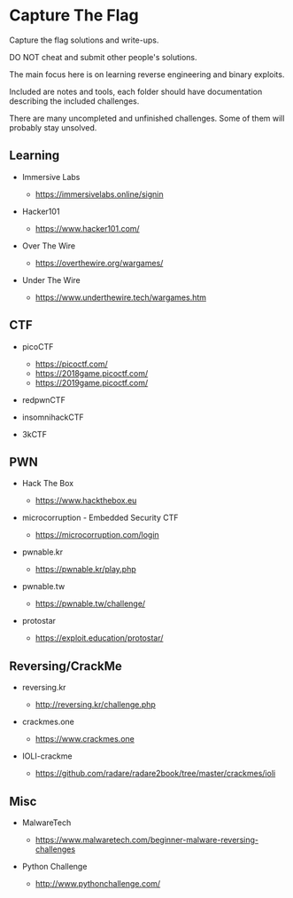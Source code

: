 # Capture The Flag

Capture the flag solutions and write-ups. 

DO NOT cheat and submit other people's solutions.

The main focus here is on learning reverse engineering and binary exploits.
 
Included are notes and tools, each folder should have documentation describing the included challenges.

There are many uncompleted and unfinished challenges. Some of them will probably stay unsolved.


## Learning

* Immersive Labs
    * https://immersivelabs.online/signin
    
* Hacker101
    * https://www.hacker101.com/

* Over The Wire
    * https://overthewire.org/wargames/

* Under The Wire
    * https://www.underthewire.tech/wargames.htm


## CTF

* picoCTF
    * https://picoctf.com/
    * https://2018game.picoctf.com/
    * https://2019game.picoctf.com/

* redpwnCTF

* insomnihackCTF

* 3kCTF


## PWN

* Hack The Box
    * https://www.hackthebox.eu

* microcorruption - Embedded Security CTF
    * https://microcorruption.com/login

* pwnable.kr
    * https://pwnable.kr/play.php

* pwnable.tw
    * https://pwnable.tw/challenge/
    
* protostar
    * https://exploit.education/protostar/


## Reversing/CrackMe

* reversing.kr
    * http://reversing.kr/challenge.php

* crackmes.one
    * https://www.crackmes.one

* IOLI-crackme
    * https://github.com/radare/radare2book/tree/master/crackmes/ioli


## Misc

* MalwareTech
    * https://www.malwaretech.com/beginner-malware-reversing-challenges

* Python Challenge
    * http://www.pythonchallenge.com/


